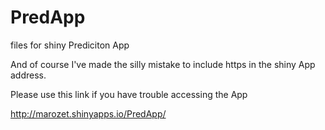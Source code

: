 # PredApp
files for shiny Prediciton App

And of course I've made the silly mistake to include https in the shiny App address.

Please use this link if you have trouble accessing the App

http://marozet.shinyapps.io/PredApp/
